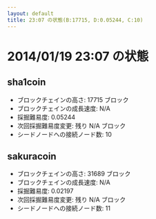 ```yaml
---
layout: default
title: 23:07 の状態(B:17715, D:0.05244, C:10)
---
```

# 2014/01/19 23:07 の状態

## sha1coin
* ブロックチェインの高さ: 17715 ブロック
* ブロックチェインの成長速度: N/A
* 採掘難易度: 0.05244
* 次回採掘難易度変更: 残り N/A ブロック
* シードノードへの接続ノード数: 10

## sakuracoin
* ブロックチェインの高さ: 31689 ブロック
* ブロックチェインの成長速度: N/A
* 採掘難易度: 0.02197
* 次回採掘難易度変更: 残り N/A ブロック
* シードノードへの接続ノード数: 11